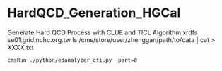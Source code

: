 # HardQCD_Generation_HGCal
Generate Hard QCD Process with CLUE and TICL Algorithm
xrdfs se01.grid.nchc.org.tw ls /cms/store/user/zhenggan/path/to/data | cat > XXXX.txt
```
cmsRun ./python/edanalyzer_cfi.py  part=0
```
